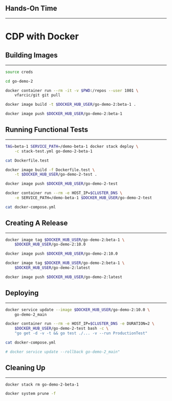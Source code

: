 ## Hands-On Time

---

# CDP with Docker


## Building Images

---

```bash
source creds

cd go-demo-2

docker container run --rm -it -v $PWD:/repos --user 1001 \
    vfarcic/git git pull

docker image build -t $DOCKER_HUB_USER/go-demo-2:beta-1 .

docker image push $DOCKER_HUB_USER/go-demo-2:beta-1
```


## Running Functional Tests

---

```bash
TAG=beta-1 SERVICE_PATH=/demo-beta-1 docker stack deploy \
    -c stack-test.yml go-demo-2-beta-1

cat Dockerfile.test

docker image build -f Dockerfile.test \
    -t $DOCKER_HUB_USER/go-demo-2-test .

docker image push $DOCKER_HUB_USER/go-demo-2-test

docker container run --rm -e HOST_IP=$CLUSTER_DNS \
    -e SERVICE_PATH=/demo-beta-1 $DOCKER_HUB_USER/go-demo-2-test

cat docker-compose.yml
```


## Creating A Release

---

```bash
docker image tag $DOCKER_HUB_USER/go-demo-2:beta-1 \
    $DOCKER_HUB_USER/go-demo-2:10.0

docker image push $DOCKER_HUB_USER/go-demo-2:10.0

docker image tag $DOCKER_HUB_USER/go-demo-2:beta-1 \
    $DOCKER_HUB_USER/go-demo-2:latest

docker image push $DOCKER_HUB_USER/go-demo-2:latest
```


## Deploying

---

```bash
docker service update --image $DOCKER_HUB_USER/go-demo-2:10.0 \
    go-demo-2_main

docker container run --rm -e HOST_IP=$CLUSTER_DNS -e DURATION=2 \
    $DOCKER_HUB_USER/go-demo-2-test bash -c \
    "go get -d -v -t && go test ./... -v --run ProductionTest"

cat docker-compose.yml

# docker service update --rollback go-demo-2_main"
```


## Cleaning Up

---

```bash
docker stack rm go-demo-2-beta-1

docker system prune -f
```
